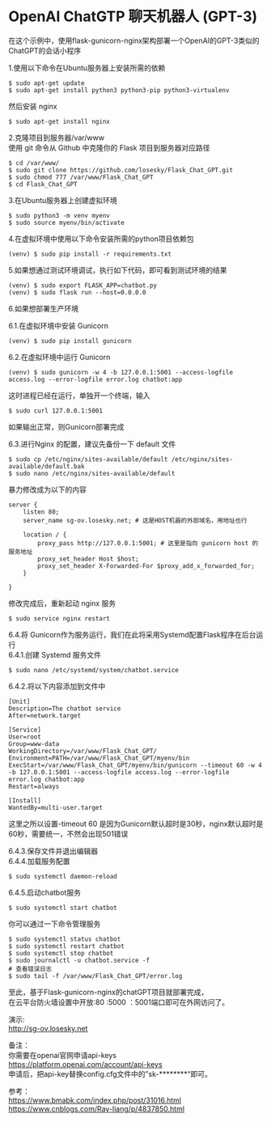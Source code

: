 # OpenAI ChatGTP 聊天机器人 (GPT-3)
在这个示例中，使用flask-gunicorn-nginx架构部署一个OpenAI的GPT-3类似的ChatGPT的会话小程序

1.使用以下命令在Ubuntu服务器上安装所需的依赖
```
$ sudo apt-get update
$ sudo apt-get install python3 python3-pip python3-virtualenv
```
然后安装 nginx
```
$ sudo apt-get install nginx
```
2.克隆项目到服务器/var/www \
使用 git 命令从 Github 中克隆你的 Flask 项目到服务器对应路径
```
$ cd /var/www/
$ sudo git clone https://github.com/losesky/Flask_Chat_GPT.git
$ sudo chmod 777 /var/www/Flask_Chat_GPT
$ cd Flask_Chat_GPT
```
3.在Ubuntu服务器上创建虚拟环境
```
$ sudo python3 -m venv myenv
$ sudo source myenv/bin/activate
```
4.在虚拟环境中使用以下命令安装所需的python项目依赖包
```
(venv) $ sudo pip install -r requirements.txt
```
5.如果想通过测试环境调试，执行如下代码，即可看到测试环境的结果
```
(venv) $ sudo export FLASK_APP=chatbot.py
(venv) $ sudo flask run --host=0.0.0.0
```
6.如果想部署生产环境

6.1.在虚拟环境中安装 Gunicorn
```
(venv) $ sudo pip install gunicorn
```
6.2.在虚拟环境中运行 Gunicorn
```
(venv) $ sudo gunicorn -w 4 -b 127.0.0.1:5001 --access-logfile access.log --error-logfile error.log chatbot:app
```
这时进程已经在运行，单独开一个终端，输入
```
$ sudo curl 127.0.0.1:5001
```
如果输出正常，则Gunicorn部署完成

6.3.进行Nginx 的配置，建议先备份一下 default 文件
```
$ sudo cp /etc/nginx/sites-available/default /etc/nginx/sites-available/default.bak
$ sudo nano /etc/nginx/sites-available/default
```
暴力修改成为以下的内容
```
server {
    listen 80;
    server_name sg-ov.losesky.net; # 这是HOST机器的外部域名，用地址也行

    location / {
        proxy_pass http://127.0.0.1:5001; # 这里是指向 gunicorn host 的服务地址
        proxy_set_header Host $host;
        proxy_set_header X-Forwarded-For $proxy_add_x_forwarded_for;
    }

}
```
修改完成后，重新起动 nginx 服务
```
$ sudo service nginx restart
```
6.4.将 Gunicorn作为服务运行，我们在此将采用Systemd配置Flask程序在后台运行\
6.4.1.创建 Systemd 服务文件
```
$ sudo nano /etc/systemd/system/chatbot.service
```
6.4.2.将以下内容添加到文件中
```
[Unit]
Description=The chatbot service
After=network.target

[Service]
User=root
Group=www-data
WorkingDirectory=/var/www/Flask_Chat_GPT/
Environment=PATH=/var/www/Flask_Chat_GPT/myenv/bin
ExecStart=/var/www/Flask_Chat_GPT/myenv/bin/gunicorn --timeout 60 -w 4 -b 127.0.0.1:5001 --access-logfile access.log --error-logfile error.log chatbot:app
Restart=always

[Install]
WantedBy=multi-user.target
```
这里之所以设置-timeout 60 是因为Gunicorn默认超时是30秒，nginx默认超时是60秒，需要统一，不然会出现501错误

6.4.3.保存文件并退出编辑器\
6.4.4.加载服务配置
```
$ sudo systemctl daemon-reload
```
6.4.5.启动chatbot服务
```
$ sudo systemctl start chatbot
```
你可以通过一下命令管理服务
```
$ sudo systemctl status chatbot
$ sudo systemctl restart chatbot
$ sudo systemctl stop chatbot
$ sudo journalctl -u chatbot.service -f
# 查看错误日志
$ sudo tail -f /var/www/Flask_Chat_GPT/error.log
```
至此，基于Flask-gunicorn-nginx的chatGPT项目就部署完成，\
在云平台防火墙设置中开放:80 :5000 ：5001端口即可在外网访问了。

演示: \
http://sg-ov.losesky.net

备注：\
你需要在openai官网申请api-keys\
https://platform.openai.com/account/api-keys \
申请后，把api-key替换config.cfg文件中的”sk-********“即可。

参考：\
https://www.bmabk.com/index.php/post/31016.html \
https://www.cnblogs.com/Ray-liang/p/4837850.html




